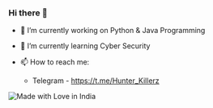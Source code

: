 ### Hi there 👋

<!--
**hunterz-killer/hunterz-killer** is a ✨ _special_ ✨ repository because its `README.md` (this file) appears on your GitHub profile.

Here are some ideas to get you started:
-->
- 🔭 I’m currently working on Python & Java Programming
- 🌱 I’m currently learning Cyber Security

- 📫 How to reach me: 
    - Telegram - https://t.me/Hunter_Killerz
    

![Made with Love in India](https://madewithlove.org.in/badge.svg)
